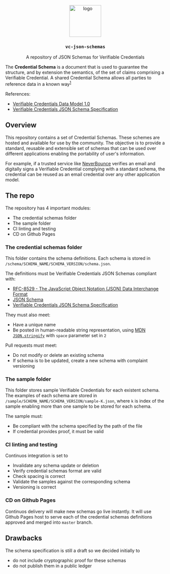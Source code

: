 <p align="middle">
  <img src="https://www.rifos.org/assets/img/logo.svg" alt="logo" height="100" >
</p>
<h3 align="middle"><code>vc-json-schemas</code></h3>
<p align="middle">
  A repository of JSON Schemas for Verifiable Credentials
</p>

The **Credential Schema** is a document that is used to guarantee the structure, and by extension the semantics, of the set of claims comprising a Verifiable Credential. A shared Credential Schema allows all parties to reference data in a known way<sup><a href="https://w3c-ccg.github.io/vc-json-schemas/#overview">1</a></sup>

References:
- [Verifiable Credentials Data Model 1.0](https://www.w3.org/TR/vc-data-model/)
- [Verifiable Credentials JSON Schema Specification](https://w3c-ccg.github.io/vc-json-schemas/)

## Overview

This repository contains a set of Credential Schemas. These schemes are hosted and available for use by the community. The objective is to provide a standard, reusable and extensible set of schemas that can be used over different applications enabling the portability of user's information.

For example, if a trusted service like [NeverBounce](https://neverbounce.com/) verifies an email and digitally signs a Verifiable Credential complying with a standard schema, the credential can be reused as an email credential over any other application model.

## The repo

The repository has 4 important modules:
- The credential schemas folder
- The sample folder
- CI linting and testing
- CD on Github Pages

### The credential schemas folder

This folder contains the schema definitions. Each schema is stored in `/schema/SCHEMA_NAME/SCHEMA_VERSION/schema.json`.

The definitions must be Verifiable Credentials JSON Schemas compliant with:
- [RFC-8529 - The JavaScript Object Notation (JSON) Data Interchange Format](https://tools.ietf.org/html/rfc8259)
- [JSON Schema](https://json-schema.org/specification.html)
- [Verifiable Credentials JSON Schema Specification](https://w3c-ccg.github.io/vc-json-schemas/)

They must also meet:
- Have a unique name
- Be posted in human-readable string representation, using [MDN `JSON.stringify`](https://developer.mozilla.org/en-US/docs/Web/JavaScript/Reference/Global_Objects/JSON/stringify) with `space` parameter set in `2`

Pull requests must meet:
- Do not modify or delete an existing schema
- If schema is to be updated, create a new schema with complaint versioning

### The sample folder

This folder stores sample Verifiable Credentials for each existent schema. The examples of each schema are stored in `/sample/SCHEMA_NAME/SCHEMA_VERSION/sample-K.json`, where `k` is index of the sample enabling more than one sample to be stored for each schema.

The sample must:
- Be compliant with the schema specified by the path of the file
- If credential provides proof, it must be valid

### CI linting and testing

Continuos integration is set to

- Invalidate any schema update or deletion
- Verify credential schemas format are valid
- Check spacing is correct
- Validate the samples against the corresponding schema
- Versioning is correct

### CD on Github Pages

Continuos delivery will make new schemas go live instantly. It will use Github Pages host to serve each of the credential schemas definitions approved and merged into `master` branch.

## Drawbacks

The schema specification is still a draft so we decided initially to
- do not include cryptographic proof for these schemas
- do not publish them in a public ledger
